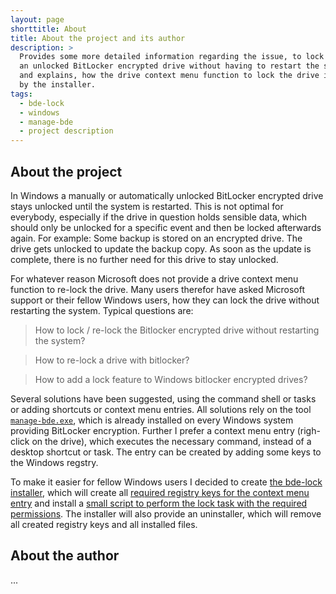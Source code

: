 ```yaml
---
layout: page
shorttitle: About
title: About the project and its author
description: >
  Provides some more detailed information regarding the issue, to lock / re-lock
  an unlocked BitLocker encrypted drive without having to restart the system,
  and explains, how the drive context menu function to lock the drive is created
  by the installer.
tags:
  - bde-lock
  - windows
  - manage-bde
  - project description
---
```


## About the project

In Windows a manually or automatically unlocked BitLocker encrypted drive stays unlocked until the system is restarted. This is not optimal for everybody, especially if the drive in question holds sensible data, which should only be unlocked for a specific event and then be locked afterwards again. For example: Some backup is stored on an encrypted drive. The drive gets unlocked to update the backup copy. As soon as the update is complete, there is no further need for this drive to stay unlocked.

For whatever reason Microsoft does not provide a drive context menu function to re-lock the drive. Many users therefor have asked Microsoft support or their fellow Windows users, how they can lock the drive without restarting the system. Typical questions are:

> How to lock / re-lock the Bitlocker encrypted drive without restarting the system?

> How to re-lock a drive with bitlocker?

> How to add a lock feature to Windows bitlocker encrypted drives?

Several solutions have been suggested, using the command shell or tasks or adding shortcuts or context menu entries. All solutions rely on the tool [`manage-bde.exe`](https://docs.microsoft.com/en-us/windows-server/administration/windows-commands/manage-bde), which is already installed on every Windows system providing BitLocker encryption. Further I prefer a context menu entry (righ-click on the drive), which executes the necessary command, instead of a desktop shortcut or task. The entry can be created by adding some keys to the Windows regstry.

To make it easier for fellow Windows users I decided to create [the bde-lock installer](https://github.com/dleidert/bde-lock/releases/latest), which will create all [required registry keys for the context menu entry](./registry-keys) and install a [small script to perform the lock task with the required permissions](./manage-bde). The installer will also provide an uninstaller, which will remove all created registry keys and all installed files.

## About the author

...


